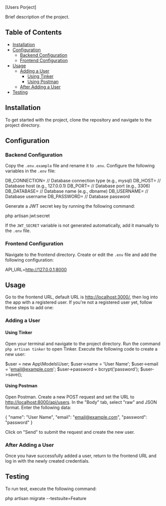 [Users Porject]

Brief description of the project.

## Table of Contents
- [Installation](#installation)
- [Configuration](#configuration)
  - [Backend Configuration](#backend-configuration)
  - [Frontend Configuration](#frontend-configuration)
- [Usage](#usage)
  - [Adding a User](#adding-a-user)
    - [Using Tinker](#using-tinker)
    - [Using Postman](#using-postman)
  - [After Adding a User](#after-adding-a-user)
- [Testing](#testing)

## Installation

To get started with the project, clone the repository and navigate to the project directory.

## Configuration

### Backend Configuration

Copy the `.env.example` file and rename it to `.env`.
Configure the following variables in the `.env` file:

DB_CONNECTION=    // Database connection type (e.g., mysql)
DB_HOST=          // Database host (e.g., 127.0.0.1)
DB_PORT=          // Database port (e.g., 3306)
DB_DATABASE=      // Database name (e.g., dbname)
DB_USERNAME=      // Database username
DB_PASSWORD=      // Database password

Generate a JWT secret key by running the following command:

php artisan jwt:secret

If the `JWT_SECRET` variable is not generated automatically, add it manually to the `.env` file.

### Frontend Configuration

Navigate to the frontend directory.
Create or edit the `.env` file and add the following configuration:

API_URL=http://127.0.0.1:8000

## Usage

Go to the frontend URL, default URL is [http://localhost:3000/](http://localhost:3000/), then log into the app with a registered user. If you're not a registered user yet, follow these steps to add one:

### Adding a User

#### Using Tinker

Open your terminal and navigate to the project directory.
Run the command `php artisan tinker` to open Tinker.
Execute the following code to create a new user:

$user = new App\Models\User;
$user->name = 'User Name';
$user->email = 'email@example.com';
$user->password = bcrypt('password');
$user->save();

#### Using Postman

Open Postman.
Create a new POST request and set the URL to [http://localhost:8000/api/users](http://localhost:8000/api/users).
In the "Body" tab, select "raw" and JSON format.
Enter the following data:

{
    "name": "User Name",
    "email": "email@example.com",
    "password": "password"
}

Click on "Send" to submit the request and create the new user.

### After Adding a User

Once you have successfully added a user, return to the frontend URL and log in with the newly created credentials.

## Testing

To run test, execute the following command:

php artisan migrate --testsuite=Feature
